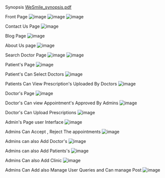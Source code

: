 Synopsis
[WeSmile_synopsis.pdf](https://github.com/Harshjethwa2003/Dental-Clinic-Website/files/15200632/WeSmile_synopsis.pdf)



Front Page 
![image](https://github.com/Harshjethwa2003/Dental-Clinic-Website/assets/139225446/ce9fde00-21c4-4f22-97bd-dc66b72af1bf)
![image](https://github.com/Harshjethwa2003/Dental-Clinic-Website/assets/139225446/a1b888a7-0983-48f7-9a12-478a4aa2dab5)
![image](https://github.com/Harshjethwa2003/Dental-Clinic-Website/assets/139225446/309469c3-63e5-4eee-86bb-07bb6a1adb29)

Contact Us Page
![image](https://github.com/Harshjethwa2003/Dental-Clinic-Website/assets/139225446/330859c5-f6be-4ca4-b2c6-c6e1d83ce024)

Blog Page
![image](https://github.com/Harshjethwa2003/Dental-Clinic-Website/assets/139225446/c365da1e-3be9-49e3-ae5c-afb69f2455d3)

About Us page
![image](https://github.com/Harshjethwa2003/Dental-Clinic-Website/assets/139225446/4a4f52cf-4893-4a54-bb28-fe6dbbdce0ed)

Search Doctor Page
![image](https://github.com/Harshjethwa2003/Dental-Clinic-Website/assets/139225446/b7ee8e50-fc10-4dd8-bb9d-0f538953e283)
![image](https://github.com/Harshjethwa2003/Dental-Clinic-Website/assets/139225446/78ade4e3-9123-40ad-8955-9358130e5874)

Patient's Page 
![image](https://github.com/Harshjethwa2003/Dental-Clinic-Website/assets/139225446/967e6b6c-263d-42c3-b77c-12775082c524)

Patient's Can Select Doctors
![image](https://github.com/Harshjethwa2003/Dental-Clinic-Website/assets/139225446/b7f44165-b854-4bb9-ab57-d09b5b71f6fd)

Patients Can View Prescription's Uploaded By Doctors
![image](https://github.com/Harshjethwa2003/Dental-Clinic-Website/assets/139225446/d40e5eb0-72db-46a9-bae8-72062b09e104)

Doctor's Page
![image](https://github.com/Harshjethwa2003/Dental-Clinic-Website/assets/139225446/360ce005-2fcd-469b-a38f-d85d3f6a2297)

Doctor's Can view Appointment's Approved By Admins
![image](https://github.com/Harshjethwa2003/Dental-Clinic-Website/assets/139225446/e79ef69f-ebed-480e-88ac-eec8d725c308)

Doctor's Can Upload Prescriptions
![image](https://github.com/Harshjethwa2003/Dental-Clinic-Website/assets/139225446/b40f04f4-98e1-4478-8b68-72c8b2729ac9)

Admin's Page
user Interface
![image](https://github.com/Harshjethwa2003/Dental-Clinic-Website/assets/139225446/478981c5-ec69-4456-882d-f7c9687f9a45)

Admins Can  Accept , Reject The appointments
![image](https://github.com/Harshjethwa2003/Dental-Clinic-Website/assets/139225446/d510a65f-16bd-45d9-a7f0-cd4cd358804b)

Admins can also Add Doctor's
![image](https://github.com/Harshjethwa2003/Dental-Clinic-Website/assets/139225446/e9c9dc9e-41c1-47c4-bcba-23e3688bb903)

Admins can also Add Patients's
![image](https://github.com/Harshjethwa2003/Dental-Clinic-Website/assets/139225446/5b126cf6-9933-44e5-9b3c-80f67cd36719)

Admins Can also Add Clinic
![image](https://github.com/Harshjethwa2003/Dental-Clinic-Website/assets/139225446/58428ded-549e-4148-b16a-50716c512b4d)

Admins Can Add also Manage User Queries and Can manage Post
![image](https://github.com/Harshjethwa2003/Dental-Clinic-Website/assets/139225446/e0ee5012-8516-451a-801b-479e980069a6)













